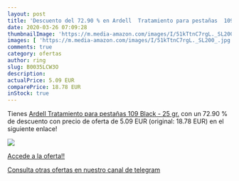 ```yaml
---
layout: post
title: 'Descuento del 72.90 % en Ardell  Tratamiento para pestañas  109 B'
date: 2020-03-26 07:09:28
thumbnailImage: 'https://m.media-amazon.com/images/I/51kTtnC7rgL._SL200_.jpg'
images: [ 'https://m.media-amazon.com/images/I/51kTtnC7rgL._SL200_.jpg' ]
comments: true
category: ofertas
author: ring
slug: B0035LCW3O
description:
actualPrice: 5.09 EUR
comparePrice: 18.78 EUR
inStock: true
---
```


Tienes [Ardell  Tratamiento para pestañas  109 Black  - 25 gr.](https://www.amazon.com/dp/B0035LCW3O/?tag=redken08-20) con un 72.90 % de descuento con precio de oferta de 5.09 EUR (original: 18.78 EUR) en el siguiente enlace!

[![](https://m.media-amazon.com/images/I/51kTtnC7rgL._SL200_.jpg)](https://www.amazon.com/dp/B0035LCW3O/?tag=redken08-20)

[Accede a la oferta!!](https://www.amazon.com/dp/B0035LCW3O/?tag=redken08-20)

[Consulta otras ofertas en nuestro canal de telegram](https://t.me/s/ofertas25)
